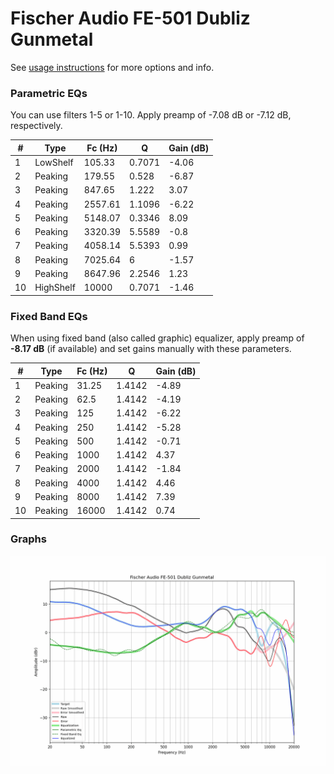 # Fischer Audio FE-501 Dubliz Gunmetal
See [usage instructions](https://github.com/jaakkopasanen/AutoEq#usage) for more options and info.

### Parametric EQs
You can use filters 1-5 or 1-10. Apply preamp of -7.08 dB or -7.12 dB, respectively.

|   # | Type      |   Fc (Hz) |      Q |   Gain (dB) |
|-----|-----------|-----------|--------|-------------|
|   1 | LowShelf  |    105.33 | 0.7071 |       -4.06 |
|   2 | Peaking   |    179.55 | 0.528  |       -6.87 |
|   3 | Peaking   |    847.65 | 1.222  |        3.07 |
|   4 | Peaking   |   2557.61 | 1.1096 |       -6.22 |
|   5 | Peaking   |   5148.07 | 0.3346 |        8.09 |
|   6 | Peaking   |   3320.39 | 5.5589 |       -0.8  |
|   7 | Peaking   |   4058.14 | 5.5393 |        0.99 |
|   8 | Peaking   |   7025.64 | 6      |       -1.57 |
|   9 | Peaking   |   8647.96 | 2.2546 |        1.23 |
|  10 | HighShelf |  10000    | 0.7071 |       -1.46 |

### Fixed Band EQs
When using fixed band (also called graphic) equalizer, apply preamp of **-8.17 dB** (if available) and set gains manually with these parameters.

|   # | Type    |   Fc (Hz) |      Q |   Gain (dB) |
|-----|---------|-----------|--------|-------------|
|   1 | Peaking |     31.25 | 1.4142 |       -4.89 |
|   2 | Peaking |     62.5  | 1.4142 |       -4.19 |
|   3 | Peaking |    125    | 1.4142 |       -6.22 |
|   4 | Peaking |    250    | 1.4142 |       -5.28 |
|   5 | Peaking |    500    | 1.4142 |       -0.71 |
|   6 | Peaking |   1000    | 1.4142 |        4.37 |
|   7 | Peaking |   2000    | 1.4142 |       -1.84 |
|   8 | Peaking |   4000    | 1.4142 |        4.46 |
|   9 | Peaking |   8000    | 1.4142 |        7.39 |
|  10 | Peaking |  16000    | 1.4142 |        0.74 |

### Graphs
![](./Fischer%20Audio%20FE-501%20Dubliz%20Gunmetal.png)
